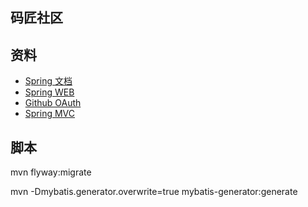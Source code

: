 ## 码匠社区

## 资料
* [Spring 文档](https://spring.io/guides)
* [Spring WEB](https://spring.io/guides/gs/serving-web-content/)
* [Github OAuth](https://developer.github.com/apps/building-oauth-apps/creating-an-oauth-app/)
* [Spring MVC](https://docs.spring.io/spring/docs/5.0.3.RELEASE/spring-framework-reference/web.html#mvc-handlermapping-interceptor)

## 脚本

mvn flyway:migrate

mvn -Dmybatis.generator.overwrite=true mybatis-generator:generate